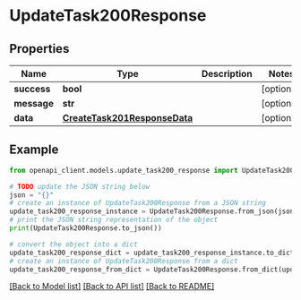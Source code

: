 # UpdateTask200Response


## Properties

Name | Type | Description | Notes
------------ | ------------- | ------------- | -------------
**success** | **bool** |  | [optional] 
**message** | **str** |  | [optional] 
**data** | [**CreateTask201ResponseData**](CreateTask201ResponseData.md) |  | [optional] 

## Example

```python
from openapi_client.models.update_task200_response import UpdateTask200Response

# TODO update the JSON string below
json = "{}"
# create an instance of UpdateTask200Response from a JSON string
update_task200_response_instance = UpdateTask200Response.from_json(json)
# print the JSON string representation of the object
print(UpdateTask200Response.to_json())

# convert the object into a dict
update_task200_response_dict = update_task200_response_instance.to_dict()
# create an instance of UpdateTask200Response from a dict
update_task200_response_from_dict = UpdateTask200Response.from_dict(update_task200_response_dict)
```
[[Back to Model list]](../README.md#documentation-for-models) [[Back to API list]](../README.md#documentation-for-api-endpoints) [[Back to README]](../README.md)


